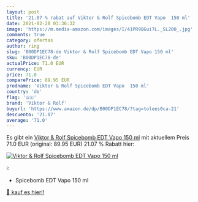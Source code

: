 ```yaml
---
layout: post
title: '21.07 % rabat auf Viktor & Rolf Spicebomb EDT Vapo  150 ml'
date: 2021-02-20 03:36:32
image: 'https://m.media-amazon.com/images/I/41PR9QGui7L._SL200_.jpg'
comments: true
category: ofertas
author: ring
slug: 'B00DP1EC78-de Viktor & Rolf Spicebomb EDT Vapo 150 ml'
sku: 'B00DP1EC78-de'
actualPrice: 71.0 EUR
currency: EUR
price: 71.0
comparePrice: 89.95 EUR
prodname: 'Viktor & Rolf Spicebomb EDT Vapo  150 ml'
country: 'de'
flag: '🇩🇪'
brand: 'Viktor & Rolf'
buyurl: 'https://www.amazon.de/dp/B00DP1EC78/?tag=tolees0ca-21'
descuento: '21.07'
average: '71.0'
---
```


Es gibt ein [Viktor & Rolf Spicebomb EDT Vapo  150 ml](https://www.amazon.de/dp/B00DP1EC78/?tag=tolees0ca-21) mit aktuellem Preis 71.0 EUR (original: 89.95 EUR) 21.07 % Rabatt hier:

[![Viktor & Rolf Spicebomb EDT Vapo  150 ml](https://m.media-amazon.com/images/I/41PR9QGui7L._SL200_.jpg)](https://www.amazon.de/dp/B00DP1EC78/?tag=tolees0ca-21)

ℹ️:

- Spicebomb EDT Vapo 150 ml

[🛒 kauf es hier!!](https://www.amazon.de/dp/B00DP1EC78/?tag=tolees0ca-21)
